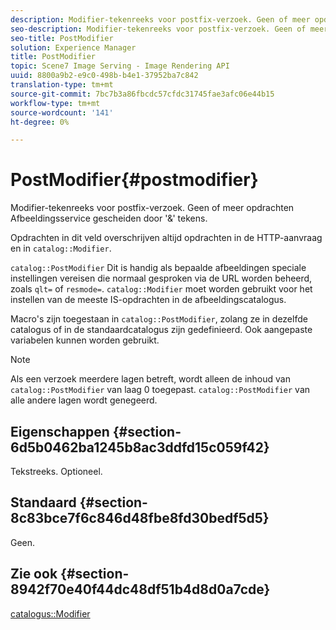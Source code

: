 ```yaml
---
description: Modifier-tekenreeks voor postfix-verzoek. Geen of meer opdrachten Afbeeldingsservice gescheiden door '&' tekens.
seo-description: Modifier-tekenreeks voor postfix-verzoek. Geen of meer opdrachten Afbeeldingsservice gescheiden door '&' tekens.
seo-title: PostModifier
solution: Experience Manager
title: PostModifier
topic: Scene7 Image Serving - Image Rendering API
uuid: 8800a9b2-e9c0-498b-b4e1-37952ba7c842
translation-type: tm+mt
source-git-commit: 7bc7b3a86fbcdc57cfdc31745fae3afc06e44b15
workflow-type: tm+mt
source-wordcount: '141'
ht-degree: 0%

---
```



# PostModifier{#postmodifier}

Modifier-tekenreeks voor postfix-verzoek. Geen of meer opdrachten Afbeeldingsservice gescheiden door &#39;&amp;&#39; tekens.

Opdrachten in dit veld overschrijven altijd opdrachten in de HTTP-aanvraag en in `catalog::Modifier`.

`catalog::PostModifier` Dit is handig als bepaalde afbeeldingen speciale instellingen vereisen die normaal gesproken via de URL worden beheerd, zoals  `qlt=` of  `resmode=`. `catalog::Modifier` moet worden gebruikt voor het instellen van de meeste IS-opdrachten in de afbeeldingscatalogus.

Macro&#39;s zijn toegestaan in `catalog::PostModifier`, zolang ze in dezelfde catalogus of in de standaardcatalogus zijn gedefinieerd. Ook aangepaste variabelen kunnen worden gebruikt.

>[!NOTE]
>
>Als een verzoek meerdere lagen betreft, wordt alleen de inhoud van `catalog::PostModifier` van laag 0 toegepast. `catalog::PostModifier` van alle andere lagen wordt genegeerd.

## Eigenschappen {#section-6d5b0462ba1245b8ac3ddfd15c059f42}

Tekstreeks. Optioneel.

## Standaard {#section-8c83bce7f6c846d48fbe8fd30bedf5d5}

Geen.

## Zie ook {#section-8942f70e40f44dc48df51b4d8d0a7cde}

[catalogus::Modifier](../../../../../../is-api/image-catalog/image-serving-api-ref/c-image-catalog-reference/c-image-svg-data-reference/c-image-data-reference/r-modifier-cat.md#reference-d2c6884b3a2248fab81a112d27969834)
